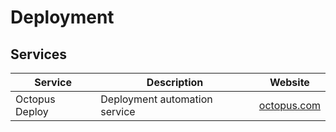 # Deployment

## Services

| Service        | Description                   | Website                            |
| -------------- | ----------------------------- | ---------------------------------- |
| Octopus Deploy | Deployment automation service | [octopus.com](https://octopus.com) |